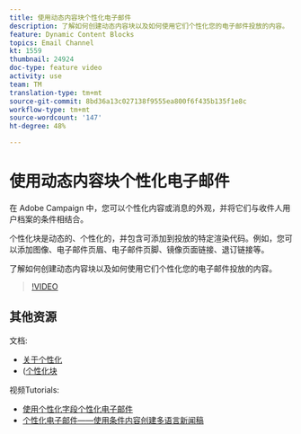 ```yaml
---
title: 使用动态内容块个性化电子邮件
description: 了解如何创建动态内容块以及如何使用它们个性化您的电子邮件投放的内容。
feature: Dynamic Content Blocks
topics: Email Channel
kt: 1559
thumbnail: 24924
doc-type: feature video
activity: use
team: TM
translation-type: tm+mt
source-git-commit: 8bd36a13c027138f9555ea800f6f435b135f1e8c
workflow-type: tm+mt
source-wordcount: '147'
ht-degree: 48%

---
```



# 使用动态内容块个性化电子邮件

在 Adobe Campaign 中，您可以个性化内容或消息的外观，并将它们与收件人用户档案的条件相结合。

个性化块是动态的、个性化的，并包含可添加到投放的特定渲染代码。例如，您可以添加图像、电子邮件页眉、电子邮件页脚、镜像页面链接、退订链接等。

了解如何创建动态内容块以及如何使用它们个性化您的电子邮件投放的内容。

>[!VIDEO](https://video.tv.adobe.com/v/24924?quality=12)

## 其他资源

文档:

* [关于个性化](https://docs.adobe.com/content/help/zh-Hans/campaign-classic/using/sending-messages/personalizing-deliveries/about-personalization.html)
* ([个性化块](https://docs.adobe.com/content/help/en/campaign-classic/using/sending-messages/personalizing-deliveries/personalization-blocks.html)

视频Tutorials:

* [使用个性化字段个性化电子邮件](/help/acc/sending-messages/email-channel/personalizing-emails-using-personalization-fields.md)
* [个性化电子邮件——使用条件内容创建多语言新闻稿](/help/acc/sending-messages/email-channel/personalizing-emails-create-a-multi-lingual-newsletter-using-conditional-content.md)
